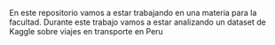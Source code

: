En este repositorio vamos a estar trabajando en una materia para la facultad. Durante este trabajo vamos a estar analizando un dataset de Kaggle sobre viajes en transporte en Peru
